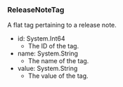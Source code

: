 ### ReleaseNoteTag
A flat tag pertaining to a release note.

- id: System.Int64
  - The ID of the tag.
- name: System.String
  - The name of the tag.
- value: System.String
  - The value of the tag.
